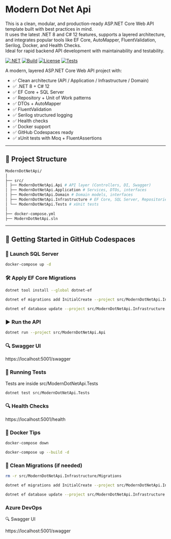 # Modern Dot Net Api

This is a clean, modular, and production-ready ASP.NET Core Web API template built with best practices in mind.  
It uses the latest .NET 8 and C# 12 features, supports a layered architecture, and integrates popular tools like EF Core, AutoMapper, FluentValidation, Serilog, Docker, and Health Checks.  
Ideal for rapid backend API development with maintainability and testability.

[![.NET](https://img.shields.io/badge/.NET-8-blueviolet.svg)](https://dotnet.microsoft.com/)
[![Build](https://img.shields.io/badge/build-passing-brightgreen.svg)]()
[![License](https://img.shields.io/badge/license-MIT-blue.svg)]()
[![Tests](https://img.shields.io/badge/tests-passing-brightgreen.svg)]()

A modern, layered ASP.NET Core Web API project with:

- ✅ Clean architecture (API / Application / Infrastructure / Domain)
- ✅ .NET 8 + C# 12
- ✅ EF Core + SQL Server
- ✅ Repository + Unit of Work patterns
- ✅ DTOs + AutoMapper
- ✅ FluentValidation
- ✅ Serilog structured logging
- ✅ Health checks
- ✅ Docker support
- ✅ GitHub Codespaces ready
- ✅ xUnit tests with Moq + FluentAssertions

---

## 📁 Project Structure
```bash
ModernDotNetApi/
│
├── src/
│ ├── ModernDotNetApi.Api # API layer (Controllers, DI, Swagger)
│ ├── ModernDotNetApi.Application # Services, DTOs, interfaces
│ ├── ModernDotNetApi.Domain # Domain models, interfaces
│ ├── ModernDotNetApi.Infrastructure # EF Core, SQL Server, Repositories
│ └── ModernDotNetApi.Tests # xUnit tests
│
├── docker-compose.yml
├── ModernDotNetApi.sln

```

---

## 🚀 Getting Started in GitHub Codespaces

### 🐘 Launch SQL Server

```bash
docker-compose up -d
```

### 🛠 Apply EF Core Migrations
```bash
dotnet tool install --global dotnet-ef

dotnet ef migrations add InitialCreate --project src/ModernDotNetApi.Infrastructure --startup-project src/ModernDotNetApi.Api

dotnet ef database update --project src/ModernDotNetApi.Infrastructure --startup-project src/ModernDotNetApi.Api
```

### ▶ Run the API

```bash
dotnet run --project src/ModernDotNetApi.Api
```

### 🔍 Swagger UI

https://localhost:5001/swagger


### 🧪 Running Tests

Tests are inside src/ModernDotNetApi.Tests
```bash
dotnet test src/ModernDotNetApi.Tests
```

### 🔍 Health Checks

https://localhost:5001/health


### 🐳 Docker Tips

```bash
docker-compose down

docker-compose up --build -d
```

### 🧼 Clean Migrations (if needed)
```bash
rm -r src/ModernDotNetApi.Infrastructure/Migrations

dotnet ef migrations add InitialCreate --project src/ModernDotNetApi.Infrastructure --startup-project src/ModernDotNetApi.Api

dotnet ef database update --project src/ModernDotNetApi.Infrastructure --startup-project src/ModernDotNetApi.Api
```

### Azure DevOps

🔍 Swagger UI

https://localhost:5001/swagger
